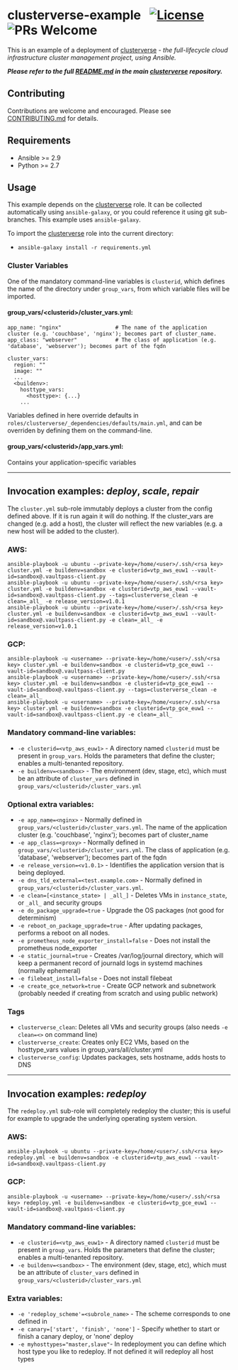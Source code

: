 # clusterverse-example  &nbsp; [![License](https://img.shields.io/badge/License-BSD%203--Clause-blue.svg)](https://opensource.org/licenses/BSD-3-Clause) ![PRs Welcome](https://img.shields.io/badge/PRs-Welcome-brightgreen.svg)
This is an example of a deployment of [clusterverse](https://github.com/sky-uk/clusterverse) - _the full-lifecycle cloud infrastructure cluster management project, using Ansible._

_**Please refer to the full [README.md](https://github.com/sky-uk/clusterverse/blob/master/README.md) in the main  [clusterverse](https://github.com/sky-uk/clusterverse) repository.**_ 

## Contributing
Contributions are welcome and encouraged.  Please see [CONTRIBUTING.md](https://github.com/sky-uk/clusterverse/blob/master/CONTRIBUTING.md) for details.

## Requirements
+ Ansible >= 2.9
+ Python >= 2.7


## Usage
This example depends on the [clusterverse](https://github.com/sky-uk/clusterverse) role.  It can be collected automatically using `ansible-galaxy`, or you could reference it using git sub-branches.  This example uses `ansible-galaxy`.  

To import the [clusterverse](https://github.com/sky-uk/clusterverse) role into the current directory:
+ `ansible-galaxy install -r requirements.yml`


### Cluster Variables
One of the mandatory command-line variables is `clusterid`, which defines the name of the directory under `group_vars`, from which variable files will be imported.

#### group_vars/\<clusterid\>/cluster_vars.yml:
```
app_name: "nginx"                 # The name of the application cluster (e.g. 'couchbase', 'nginx'); becomes part of cluster_name.
app_class: "webserver"            # The class of application (e.g. 'database', 'webserver'); becomes part of the fqdn

cluster_vars:
  region: ""
  image: ""
  ...
  <buildenv>:
    hosttype_vars:
      <hosttype>: {...}
    ...
```

Variables defined in here override defaults in `roles/clusterverse/_dependencies/defaults/main.yml`, and can be overriden by defining them on the command-line.

#### group_vars/\<clusterid\>/app_vars.yml:
Contains your application-specific variables

---
## Invocation examples: _deploy_, _scale_, _repair_
The `cluster.yml` sub-role immutably deploys a cluster from the config defined above.  If it is run again it will do nothing.  If the cluster_vars are changed (e.g. add a host), the cluster will reflect the new variables (e.g. a new host will be added to the cluster).

### AWS:
```
ansible-playbook -u ubuntu --private-key=/home/<user>/.ssh/<rsa key> cluster.yml -e buildenv=sandbox -e clusterid=vtp_aws_euw1 --vault-id=sandbox@.vaultpass-client.py
ansible-playbook -u ubuntu --private-key=/home/<user>/.ssh/<rsa key> cluster.yml -e buildenv=sandbox -e clusterid=vtp_aws_euw1 --vault-id=sandbox@.vaultpass-client.py --tags=clusterverse_clean -e clean=_all_ -e release_version=v1.0.1
ansible-playbook -u ubuntu --private-key=/home/<user>/.ssh/<rsa key> cluster.yml -e buildenv=sandbox -e clusterid=vtp_aws_euw1 --vault-id=sandbox@.vaultpass-client.py -e clean=_all_ -e release_version=v1.0.1
```
### GCP:
```
ansible-playbook -u <username> --private-key=/home/<user>/.ssh/<rsa key> cluster.yml -e buildenv=sandbox -e clusterid=vtp_gce_euw1 --vault-id=sandbox@.vaultpass-client.py
ansible-playbook -u <username> --private-key=/home/<user>/.ssh/<rsa key> cluster.yml -e buildenv=sandbox -e clusterid=vtp_gce_euw1 --vault-id=sandbox@.vaultpass-client.py --tags=clusterverse_clean -e clean=_all_
ansible-playbook -u <username> --private-key=/home/<user>/.ssh/<rsa key> cluster.yml -e buildenv=sandbox -e clusterid=vtp_gce_euw1 --vault-id=sandbox@.vaultpass-client.py -e clean=_all_
```

### Mandatory command-line variables:
+ `-e clusterid=<vtp_aws_euw1>` - A directory named `clusterid` must be present in `group_vars`.  Holds the parameters that define the cluster; enables a multi-tenanted repository.
+ `-e buildenv=<sandbox>` - The environment (dev, stage, etc), which must be an attribute of `cluster_vars` defined in `group_vars/<clusterid>/cluster_vars.yml`

### Optional extra variables:
+ `-e app_name=<nginx>` - Normally defined in `group_vars/<clusterid>/cluster_vars.yml`.  The name of the application cluster (e.g. 'couchbase', 'nginx'); becomes part of cluster_name
+ `-e app_class=<proxy>` - Normally defined in `group_vars/<clusterid>/cluster_vars.yml`.  The class of application (e.g. 'database', 'webserver'); becomes part of the fqdn
+ `-e release_version=<v1.0.1>` - Identifies the application version that is being deployed.
+ `-e dns_tld_external=<test.example.com>` - Normally defined in `group_vars/<clusterid>/cluster_vars.yml`.
+ `-e clean=[<instance_state> | _all_]` - Deletes VMs in `instance_state`, or `_all_` and security groups
+ `-e do_package_upgrade=true` - Upgrade the OS packages (not good for determinism)
+ `-e reboot_on_package_upgrade=true` - After updating packages, performs a reboot on all nodes.
+ `-e prometheus_node_exporter_install=false` - Does not install the prometheus node_exporter
+ `-e static_journal=true` - Creates /var/log/journal directory, which will keep a permanent record of journald logs in systemd machines (normally ephemeral)
+ `-e filebeat_install=false` - Does not install filebeat
+ `-e create_gce_network=true` - Create GCP network and subnetwork (probably needed if creating from scratch and using public network)

### Tags
+ `clusterverse_clean`: Deletes all VMs and security groups (also needs `-e clean=<>` on command line)
+ `clusterverse_create`: Creates only EC2 VMs, based on the hosttype_vars values in group_vars/all/cluster.yml
+ `clusterverse_config`: Updates packages, sets hostname, adds hosts to DNS


---

## Invocation examples: _redeploy_
The `redeploy.yml` sub-role will completely redeploy the cluster; this is useful for example to upgrade the underlying operating system version.

### AWS:
```
ansible-playbook -u ubuntu --private-key=/home/<user>/.ssh/<rsa key> redeploy.yml -e buildenv=sandbox -e clusterid=vtp_aws_euw1 --vault-id=sandbox@.vaultpass-client.py
```
### GCP:
```
ansible-playbook -u <username> --private-key=/home/<user>/.ssh/<rsa key> redeploy.yml -e buildenv=sandbox -e clusterid=vtp_gce_euw1 --vault-id=sandbox@.vaultpass-client.py
```

### Mandatory command-line variables:
+ `-e clusterid=<vtp_aws_euw1>` - A directory named `clusterid` must be present in `group_vars`.  Holds the parameters that define the cluster; enables a multi-tenanted repository.
+ `-e buildenv=<sandbox>` - The environment (dev, stage, etc), which must be an attribute of `cluster_vars` defined in `group_vars/<clusterid>/cluster_vars.yml`

### Extra variables:
+ `-e 'redeploy_scheme'=<subrole_name>` - The scheme corresponds to one defined in 
+ `-e canary=['start', 'finish', 'none']` - Specify whether to start or finish a canary deploy, or 'none' deploy
+ `-e myhosttypes="master,slave"`- In redeployment you can define which host type you like to redeploy. If not defined it will redeploy all host types
